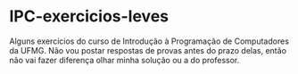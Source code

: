 # IPC-exercicios-leves
Alguns exercícios do curso de Introdução à Programação de Computadores da UFMG. 
Não vou postar respostas de provas antes do prazo delas, então não vai fazer diferença olhar minha solução ou a do professor.
